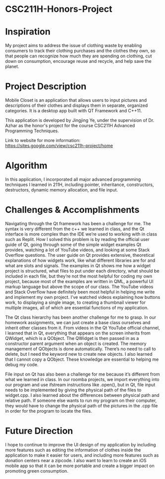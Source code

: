 # CSC211H-Honors-Project

# Inspiration
My project aims to address the issue of clothing waste by enabling consumers to track their clothing purchases and the clothes they own, so that people can recognize how much they are spending on clothing, cut down on consumption, encourage reuse and recycle, and help save the planet.

# Project Description
Mobile Closet is an application that allows users to input pictures and descriptions of their clothes and displays them in separate, organized categories. It is a desktop app built with QT Framework and C++11.

This application is developed by Jingjing Ye, under the supervision of Dr. Azhar as the honor's project for the course CSC211H Advanced Programming Techniques.

Link to website for more information: https://sites.google.com/view/csc211h-project/home

# Algorithm
In this application, I incorporated all major advanced programming techniques I learned in 211H, including pointer, inheritance, constructors, destructors, dynamic memory allocation, and file input.

# Challenges & Accomplishments
Navigating through the Qt framework has been a challenge for me. The syntax is very different from the c++ we learned in class, and the Qt interface is more complex than the IDE we’re used to working with in class such as Replit. 
How I solved this problem is by reading the official user guide of Qt, going through some of the simple widget examples Qt provides, watching a lot of YouTube videos, and looking at some Stack Overflow questions. The user guide on Qt provides extensive, theoretical explanations of how widgets work, like what different libraries are for and what are slots and signals. The examples in Qt shows me how a widget project is structured, what files to put under each directory, what should be included in each file, but they’re not the most helpful for coding my own project, because most of the examples are written in QML, a powerful UI markup language but above the scope of our class. The YouTube videos and Stack Overflow have definitely been most helpful in helping me write and implement my own project. I’ve watched videos explaining how buttons work, to displaying a single image, to creating a thumbnail viewer for multiple images, all of which are essential functions of my application.

The Qt class hierarchy has been another challenge for me to grasp. In our homework assignments, we can just create a base class ourselves and inherit other classes from it. From videos in the Qt YouTube official channel, I learned that in Qt, everything that appears on the screen inherits from QWidget, which is a QObject. The QWidget is then passed in as a constructor parent argument when an object is created. The memory management of QObjects is done automatically. There’s no need to call to delete, but I need the keyword new to create new objects. I also learned that I cannot copy a QObject. These knowledge are essential to helping me debug my code. 

File input on Qt has also been a challenge for me because it’s different from what we learned in class. In our roomba projects, we import everything into our program and use ifstream instructions like .open(), but in Qt, file input needs to be implemented by giving the physical path of the files to widget.cpp. I also learned about the differences between physical path and relative path. If someone else wants to run my program on their computer, they would have to change the physical path of the pictures in the .cpp file in order for the program to locate the files.

# Future Direction
I hope to continue to improve the UI design of my application by including more features such as editing the information of clothes inside the application to make it easier for users, and including more features such as donation centers near a zipcode. I also want to learn to create an iOS mobile app so that it can be more portable and create a bigger impact on promoting green consumption.
